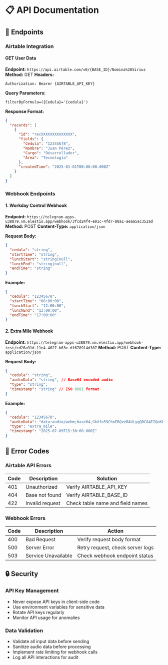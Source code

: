 # 📋 API Documentation

## 🔗 Endpoints

### Airtable Integration

#### GET User Data
**Endpoint:** `https://api.airtable.com/v0/{BASE_ID}/Nomina%20Sirius`
**Method:** GET
**Headers:**
```http
Authorization: Bearer {AIRTABLE_API_KEY}
```
**Query Parameters:**
```
filterByFormula=({Cedula}='{cedula}')
```

**Response Format:**
```json
{
  "records": [
    {
      "id": "recXXXXXXXXXXXXXX",
      "fields": {
        "Cedula": "12345678",
        "Nombre": "Juan Pérez",
        "Cargo": "Desarrollador",
        "Area": "Tecnología"
      },
      "createdTime": "2025-01-01T00:00:00.000Z"
    }
  ]
}
```

### Webhook Endpoints

#### 1. Workday Control Webhook
**Endpoint:** `https://telegram-apps-u38879.vm.elestio.app/webhook/3fcd24f4-e01c-4fd7-80a1-aeaa5ac352ad`
**Method:** POST
**Content-Type:** `application/json`

**Request Body:**
```json
{
  "cedula": "string",
  "startTime": "string",
  "lunchStart": "string|null",
  "lunchEnd": "string|null", 
  "endTime": "string"
}
```

**Example:**
```json
{
  "cedula": "12345678",
  "startTime": "08:00:00",
  "lunchStart": "12:00:00",
  "lunchEnd": "13:00:00",
  "endTime": "17:00:00"
}
```

#### 2. Extra Mile Webhook
**Endpoint:** `https://telegram-apps-u38879.vm.elestio.app/webhook-test/cd26a91d-11e4-4627-b63e-df678914d387`
**Method:** POST
**Content-Type:** `application/json`

**Request Body:**
```json
{
  "cedula": "string",
  "audioData": "string", // Base64 encoded audio
  "type": "string",
  "timestamp": "string" // ISO 8601 format
}
```

**Example:**
```json
{
  "cedula": "12345678",
  "audioData": "data:audio/webm;base64,GkXfo59ChoEBQveBAULygQRC84EIQoKEd2VibUKHgQRChYECGFOAZwEAAAAAAAHTEU2bdLpNu4tTq4QVSalmU6yBoU27i1OrhBZUrmtTrIHGTbuMU6uEElTDZ1OsggEXTbuMU6uEHFO7a1OsggG97AEAAAAAAABZAEAAAAAAAF9nU6uEAgAY10xjdpAKIQXmU6uECBNOw00LBRjTrIEAAAAAAAAAADbMYWGhU6bdu4tQl4QfWWAVjmwWrJNOyEAACBYxn8qPf...",
  "type": "extra_mile",
  "timestamp": "2025-07-09T15:30:00.000Z"
}
```

## 🔧 Error Codes

### Airtable API Errors

| Code | Description | Solution |
|------|-------------|----------|
| 401 | Unauthorized | Verify AIRTABLE_API_KEY |
| 404 | Base not found | Verify AIRTABLE_BASE_ID |
| 422 | Invalid request | Check table name and field names |

### Webhook Errors

| Code | Description | Action |
|------|-------------|--------|
| 400 | Bad Request | Verify request body format |
| 500 | Server Error | Retry request, check server logs |
| 503 | Service Unavailable | Check webhook endpoint status |

## 🔒 Security

### API Key Management
- Never expose API keys in client-side code
- Use environment variables for sensitive data
- Rotate API keys regularly
- Monitor API usage for anomalies

### Data Validation
- Validate all input data before sending
- Sanitize audio data before processing
- Implement rate limiting for webhook calls
- Log all API interactions for audit
